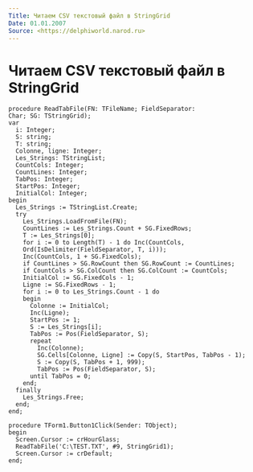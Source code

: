 ```yaml
---
Title: Читаем CSV текстовый файл в StringGrid
Date: 01.01.2007
Source: <https://delphiworld.narod.ru>
---
```



Читаем CSV текстовый файл в StringGrid
======================================

    procedure ReadTabFile(FN: TFileName; FieldSeparator:
    Char; SG: TStringGrid);
    var 
      i: Integer; 
      S: string; 
      T: string; 
      Colonne, ligne: Integer; 
      Les_Strings: TStringList; 
      CountCols: Integer; 
      CountLines: Integer; 
      TabPos: Integer; 
      StartPos: Integer; 
      InitialCol: Integer; 
    begin 
      Les_Strings := TStringList.Create; 
      try 
        Les_Strings.LoadFromFile(FN); 
        CountLines := Les_Strings.Count + SG.FixedRows; 
        T := Les_Strings[0]; 
        for i := 0 to Length(T) - 1 do Inc(CountCols,
        Ord(IsDelimiter(FieldSeparator, T, i)));
        Inc(CountCols, 1 + SG.FixedCols); 
        if CountLines > SG.RowCount then SG.RowCount := CountLines; 
        if CountCols > SG.ColCount then SG.ColCount := CountCols; 
        InitialCol := SG.FixedCols - 1;
        Ligne := SG.FixedRows - 1; 
        for i := 0 to Les_Strings.Count - 1 do 
        begin 
          Colonne := InitialCol; 
          Inc(Ligne); 
          StartPos := 1; 
          S := Les_Strings[i]; 
          TabPos := Pos(FieldSeparator, S); 
          repeat 
            Inc(Colonne); 
            SG.Cells[Colonne, Ligne] := Copy(S, StartPos, TabPos - 1); 
            S := Copy(S, TabPos + 1, 999); 
            TabPos := Pos(FieldSeparator, S); 
          until TabPos = 0; 
        end; 
      finally 
        Les_Strings.Free; 
      end; 
    end; 
     
    procedure TForm1.Button1Click(Sender: TObject); 
    begin 
      Screen.Cursor := crHourGlass; 
      ReadTabFile('C:\TEST.TXT', #9, StringGrid1); 
      Screen.Cursor := crDefault; 
    end;


